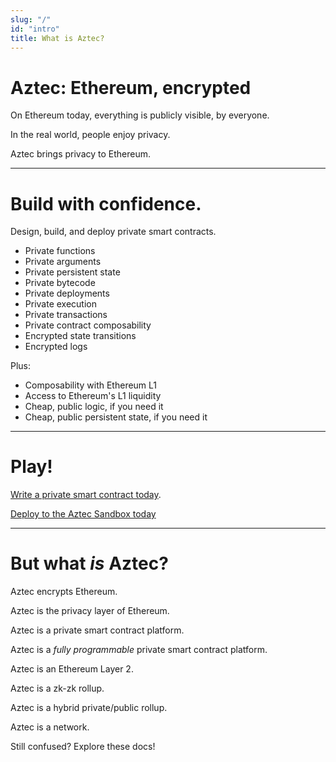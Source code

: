 ```yaml
---
slug: "/"
id: "intro"
title: What is Aztec?
---
```


# Aztec: Ethereum, encrypted

On Ethereum today, everything is publicly visible, by everyone.

In the real world, people enjoy privacy.

Aztec brings privacy to Ethereum.
  
---

# Build with confidence.

Design, build, and deploy private smart contracts.

- Private functions
- Private arguments
- Private persistent state
- Private bytecode
- Private deployments
- Private execution
- Private transactions
- Private contract composability
- Encrypted state transitions
- Encrypted logs

Plus:
- Composability with Ethereum L1
- Access to Ethereum's L1 liquidity
- Cheap, public logic, if you need it
- Cheap, public persistent state, if you need it


--- 

# Play!

[Write a private smart contract today](./dev_docs/getting_started/main.md).

[Deploy to the Aztec Sandbox today](./dev_docs/sandbox/main.md)

---


# But what _is_ Aztec?

Aztec encrypts Ethereum.

Aztec is the privacy layer of Ethereum.

Aztec is a private smart contract platform.

Aztec is a _fully programmable_ private smart contract platform.

Aztec is an Ethereum Layer 2.

Aztec is a zk-zk rollup.

Aztec is a hybrid private/public rollup.

Aztec is a network.

Still confused? Explore these docs!
